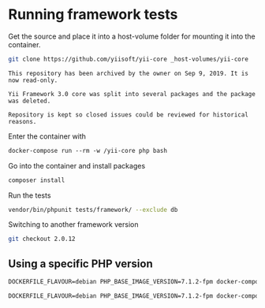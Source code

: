 # Running framework tests

Get the source and place it into a host-volume folder for mounting it into the container.

```bash
git clone https://github.com/yiisoft/yii-core _host-volumes/yii-core
```

```Info
This repository has been archived by the owner on Sep 9, 2019. It is now read-only.

Yii Framework 3.0 core was split into several packages and the package was deleted.

Repository is kept so closed issues could be reviewed for historical reasons.
```

Enter the container with

```dockerfile
docker-compose run --rm -w /yii-core php bash
```

Go into the container and install packages

```bash
composer install
```

Run the tests

```bash
vendor/bin/phpunit tests/framework/ --exclude db
```

Switching to another framework version

```bash
git checkout 2.0.12
```

## Using a specific PHP version

```dockerfile
DOCKERFILE_FLAVOUR=debian PHP_BASE_IMAGE_VERSION=7.1.2-fpm docker-compose build

DOCKERFILE_FLAVOUR=debian PHP_BASE_IMAGE_VERSION=7.1.2-fpm docker-compose run --rm php bash
```
